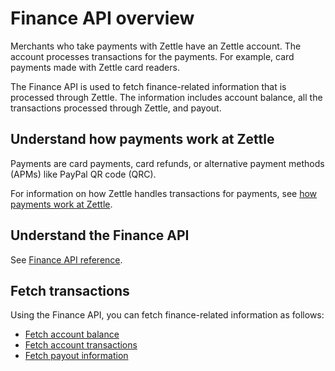Finance API overview
======
Merchants who take payments with Zettle have an Zettle account. The account processes transactions for the payments. For example, card payments made with Zettle card readers.

The Finance API is used to fetch finance-related information that is processed through Zettle. The information includes account balance, all the transactions processed through Zettle, and payout.

## Understand how payments work at Zettle
Payments are card payments, card refunds, or alternative payment methods (APMs) like PayPal QR code (QRC).

For information on how Zettle handles transactions for payments, see [how payments work at Zettle](concepts/how-payments-work-at-Zettle.md).  

## Understand the Finance API
See [Finance API reference](api-reference.md).

## Fetch transactions
Using the Finance API, you can fetch finance-related information as follows:

* [Fetch account balance](user-guides/fetch-account-balance.md)
* [Fetch account transactions](user-guides/fetch-account-transactions.md)
* [Fetch payout information](user-guides/fetch-payout-info.md)